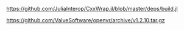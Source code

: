 

https://github.com/JuliaInterop/CxxWrap.jl/blob/master/deps/build.jl


https://github.com/ValveSoftware/openvr/archive/v1.2.10.tar.gz
